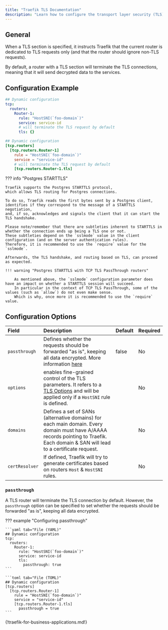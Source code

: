 ```yaml
---
title: "Traefik TLS Documentation"
description: "Learn how to configure the transport layer security (TLS) connection for TCP services in Traefik Proxy. Read the technical documentation."
---
```


## General

When a TLS section is specified, it instructs Traefik that the current router is dedicated to TLS requests only (and that the router should ignore non-TLS requests).

By default, a router with a TLS section will terminate the TLS connections, meaning that it will send decrypted data to the services.

## Configuration Example

```yaml tab="File (YAML)"
## Dynamic configuration
tcp:
  routers:
    Router-1:
      rule: "HostSNI(`foo-domain`)"
      service: service-id
      # will terminate the TLS request by default
      tls: {}
```

```toml tab="File (TOML)"
## Dynamic configuration
[tcp.routers]
  [tcp.routers.Router-1]
    rule = "HostSNI(`foo-domain`)"
    service = "service-id"
    # will terminate the TLS request by default
    [tcp.routers.Router-1.tls]
```

??? info "Postgres STARTTLS"

    Traefik supports the Postgres STARTTLS protocol,
    which allows TLS routing for Postgres connections.

    To do so, Traefik reads the first bytes sent by a Postgres client,
    identifies if they correspond to the message of a STARTTLS negotiation,
    and, if so, acknowledges and signals the client that it can start the TLS handshake.

    Please note/remember that there are subtleties inherent to STARTTLS in whether the connection ends up being a TLS one or not.
    These subtleties depend on the `sslmode` value in the client configuration (and on the server authentication rules).
    Therefore, it is recommended to use the `require` value for the `sslmode`.

    Afterwards, the TLS handshake, and routing based on TLS, can proceed as expected.

    !!! warning "Postgres STARTTLS with TCP TLS PassThrough routers"

        As mentioned above, the `sslmode` configuration parameter does have an impact on whether a STARTTLS session will succeed.
        In particular in the context of TCP TLS PassThrough, some of the values (such as `allow`) do not even make sense.
        Which is why, once more it is recommended to use the `require` value.

## Configuration Options

| Field   | Description  | Default    | Required |
|:------------------|:--------------------|:-----------------------------------------------|:---------|
|`passthrough`| Defines whether the requests should be forwarded "as is", keeping all data encrypted. More information [here](#passthrough) | false | No |
|`options`| enables fine-grained control of the TLS parameters. It refers to a [TLS Options](../http/tls/tls-certificates.md#tls-options) and will be applied only if a `HostSNI` rule is defined. |  | No |
|`domains`| Defines a set of SANs (alternative domains) for each main domain. Every domain must have A/AAAA records pointing to Traefik. Each domain & SAN will lead to a certificate request.|  | No |
|`certResolver`| If defined, Traefik will try to generate certificates based on routers `Host` & `HostSNI` rules. |  | No |

### `passthrough`

A TLS router will terminate the TLS connection by default.
However, the `passthrough` option can be specified to set whether the requests should be forwarded "as is", keeping all data encrypted.

??? example "Configuring passthrough"

    ```yaml tab="File (YAML)"
    ## Dynamic configuration
    tcp:
      routers:
        Router-1:
          rule: "HostSNI(`foo-domain`)"
          service: service-id
          tls:
            passthrough: true
    ```

    ```toml tab="File (TOML)"
    ## Dynamic configuration
    [tcp.routers]
      [tcp.routers.Router-1]
        rule = "HostSNI(`foo-domain`)"
        service = "service-id"
        [tcp.routers.Router-1.tls]
          passthrough = true
    ```

{!traefik-for-business-applications.md!}
